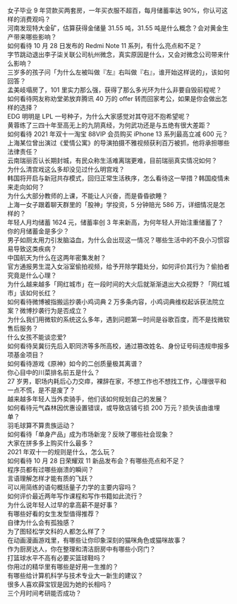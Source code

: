 女子毕业 9 年贷款买两套房，一年买衣服不超百，每月储蓄率达 90%，你认可这样的消费观吗？  
河南发现特大金矿，估算获得金储量 31.55 吨，31.55 吨是什么概念？会对黄金生产带来哪些影响？  
如何看待 10 月 28 日发布的 Redmi Note 11 系列，有什么亮点和不足？  
字节跳动退出李子柒关联公司杭州微念，真实原因是什么，又会对微念公司带来什么影响？  
三岁多的孩子问「为什么左被叫做『左』右叫做『右』，谁开始这样说的」，该如何回答？  
孟美岐塌房了，101 里实力那么强，获得了那么多光环为什么非要自毁前程呢？  
如何看待网友称劝堂弟放弃腾讯 40 万的 offer 转而回家考公，如果是你会做出怎样的选择？  
EDG 明明是 LPL 一号种子，为什么大家感觉对其夺冠不抱希望呢？  
黄蓉练了三四十年至高无上的九阴真经，为何武功还是与五绝有很大差距？  
如何看待 2021 年双十一淘宝 88VIP 会员购买 iPhone 13 系列最高立减 600 元？  
上海某位曾出演过《爱情公寓》的导演拍摄不雅视频获利百万被抓，他将承担哪些法律责任？  
云南瑞丽否认长期封城，有民众称生活难离瑞更难，目前瑞丽真实情况如何？  
为什么清宫戏这么多却没见过什么明宫戏？  
韩国将开启与新冠共存模式，回归正常生活秩序，怎么看待这一举措？韩国疫情未来走向如何？  
为什么大部分教师的上课，不能让人兴奋，而是昏昏欲睡？  
上海一女子跟着聊天群里的「股神」学投资，5 分钟赔光 586 万，详细情况是怎样的？  
年轻人月均储蓄 1624 元，储蓄率创 3 年来新高，为何年轻人开始注重储蓄了？你的月储蓄金是多少？  
男子如厕太用力引发脑溢血，为什么会出现这一情况？哪些生活中的不良小习惯容易导致这类疾病？  
中国航天为什么在这两年密集发射？  
官方通报男生混入女浴室偷拍视频，给予开除学籍处分，如何评价其行为？偷拍者究竟是什么心理？  
为什么越来越多「网红城市」在一段时间的大火后就渐渐退出大众视野？「网红城市」该如何长红？  
如何看待微博被指搬运抄袭小鸡词典 2 万多条内容，小鸡词典维权起诉获法院立案？微博抄袭行为是否成立？  
为什么我们用微软的系统这么多年，遇到问题第一时间是谷歌百度，而不是找微软售后服务？  
什么女孩不能谈恋爱?  
如何看待吴冀衍先后入职同济等多所高校，通过篡改姓名、身份证号码违规申报多项基金项目？  
如何看待游戏《原神》如今的二创质量极其离谱？  
你心目中的川菜排名前五是什么？  
27 岁男，职场内耗后心力交瘁，裸辞在家，不想工作也不想找工作，心理很平和一点不慌，是不是废了？  
越来越多年轻人当外卖骑手，他们该如何规划自己的发展？  
如何看待元气森林因优惠设置错误，或导致店铺亏损 200 万元？损失该由谁埋单？  
羽毛球算不算贵族运动？  
如何看待「单身产品」成为市场新宠？反映了哪些社会现象？  
大家在拼多多上购买什么最多？  
2021 年双十一的规则是什么，怎么玩？  
如何看待 10 月 28 日荣耀双 11 新品发布会？有哪些亮点和不足？  
程序员都有过哪些崩溃的瞬间？  
言语理解怎样才能有质的飞跃？  
可以用简练的语句概括量子力学的主要内容吗？  
如何评价最近两年写作课程和写作书籍如此流行？  
为什么说年轻人过早的拿高薪不是好事？  
有哪些好看的女生发型值得推荐？  
自律为什么会有孤独感？  
为了图轻松学文科的人都怎么样了？  
在动画漫画游戏里，有哪些让你印象深刻的猫咪角色或猫咪故事？  
作为厨房达人，你在整理和清洁厨房中有哪些小窍门？  
打篮球水平不高有必要买篮球鞋吗？  
你用过的精华里有哪些是好用一生推的？  
有哪些给计算机科学与技术专业大一新生的建议？  
很多人喜欢薛宝钗是因为她的长相吗？  
三个月时间考研能否成功？  
